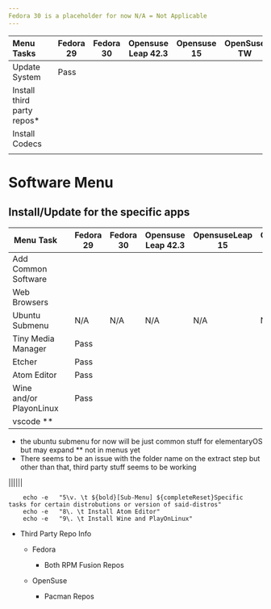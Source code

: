 ```yaml
---
Fedora 30 is a placeholder for now N/A = Not Applicable
---
```


| Menu Tasks                 |  | Fedora 29 | Fedora 30 | Opensuse Leap 42.3 | Opensuse 15 | OpenSuse TW |
|:---------------------------|--|-----------|-----------|--------------------|-------------|-------------|
| Update System              |  | Pass      |           |                    |             |             |
| Install third party repos* |  |           |           |                    |             |             |
| Install Codecs             |  |           |           |                    |             |             |
|                            |  |           |           |                    |             |             |


# Software Menu
## Install/Update for the specific apps 
| Menu Task               |  | Fedora 29 | Fedora 30 | Opensuse Leap 42.3 | OpensuseLeap 15 | OpensuseLeap 15.1 | Opensuse TW |
|-------------------------|--|-----------|-----------|--------------------|-----------------|-------------------|-------------|
| Add Common Software     |  |           |           |                    |                 |                   |             |
| Web Browsers            |  |           |           |                    |                 |                   |             |
| Ubuntu Submenu          |  | N/A       | N/A       | N/A                | N/A             | N/A               | N/A         |
| Tiny Media Manager      |  | Pass      |           |                    |                 |                   |             |
| Etcher                  |  | Pass      |           |                    |                 |                   |             |
| Atom Editor             |  | Pass      |           |                    |                 |                   |             |
| Wine and/or PlayonLinux |  | Pass      |           |                    |                 |                   |             |
| vscode **               |  |           |           |                    |                 |                   |             |


- the ubuntu submenu for now will be just common stuff for elementaryOS but may expand ** not in menus yet
- There seems to be an issue with the folder name on the extract step but other than that, third party stuff seems to  be working 

||||||

```
    echo -e   "5\v. \t ${bold}[Sub-Menu] ${completeReset}Specific tasks for certain distrobutions or version of said-distros"
    echo -e   "8\. \t Install Atom Editor"
    echo -e   "9\. \t Install Wine and PlayOnLinux"
```

- Third Party Repo Info

  - Fedora

    - Both RPM Fusion Repos

  - OpenSuse

    - Pacman Repos
